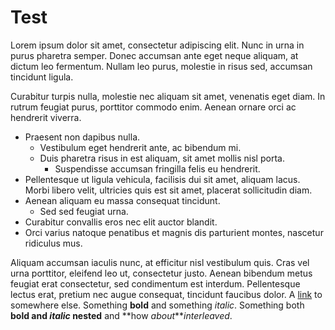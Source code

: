 Test
====

Lorem ipsum dolor sit amet, consectetur adipiscing elit. Nunc in urna in purus pharetra semper. Donec accumsan ante eget neque aliquam, at dictum leo fermentum. Nullam leo purus, molestie in risus sed, accumsan tincidunt ligula.

Curabitur turpis nulla, molestie nec aliquam sit amet, venenatis eget diam. In rutrum feugiat purus, porttitor commodo enim. Aenean ornare orci ac hendrerit viverra.

- Praesent non dapibus nulla.
  - Vestibulum eget hendrerit ante, ac bibendum mi.
  - Duis pharetra risus in est aliquam, sit amet mollis nisl porta.
    - Suspendisse accumsan fringilla felis eu hendrerit.
- Pellentesque ut ligula vehicula, facilisis dui sit amet, aliquam lacus. Morbi libero velit, ultricies quis est sit amet, placerat sollicitudin diam.
- Aenean aliquam eu massa consequat tincidunt.
  - Sed sed feugiat urna.
- Curabitur convallis eros nec elit auctor blandit.
- Orci varius natoque penatibus et magnis dis parturient montes, nascetur ridiculus mus.

Aliquam accumsan iaculis nunc, at efficitur nisl vestibulum quis. Cras vel urna porttitor, eleifend leo ut, consectetur justo. Aenean bibendum metus feugiat erat consectetur, sed condimentum est interdum. Pellentesque lectus erat, pretium nec augue consequat, tincidunt faucibus dolor.
A [link](target) to somewhere else.
Something **bold** and something *italic*.
Something both **bold and *italic* nested** and **how *about****interleaved*.
